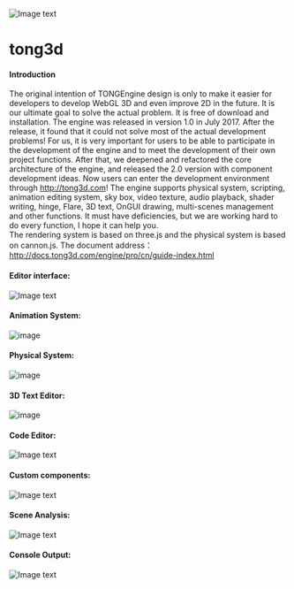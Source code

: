 ![Image text](http://p2zwa66ps.bkt.clouddn.com/logo.png)  
# tong3d
#### Introduction  
The original intention of TONGEngine design is only to make it easier for developers to develop WebGL 3D and even improve 2D in the future. It is our ultimate goal to solve the actual problem. It is free of download and installation. The engine was released in version 1.0 in July 2017. After the release, it found that it could not solve most of the actual development problems! For us, it is very important for users to be able to participate in the development of the engine and to meet the development of their own project functions. After that, we deepened and refactored the core architecture of the engine, and released the 2.0 version with component development ideas. Now users can enter the development environment through http://tong3d.com! The engine supports physical system, scripting, animation editing system, sky box, video texture, audio playback, shader writing, hinge, Flare, 3D text, OnGUI drawing, multi-scenes management and other functions. It must have deficiencies, but we are working hard to do every function, I hope it can help you.   
The rendering system is based on three.js and the physical system is based on cannon.js.
The document address：http://docs.tong3d.com/engine/pro/cn/guide-index.html  
#### Editor interface:  
![Image text](http://p2zwa66ps.bkt.clouddn.com/tong_editor.png)  
#### Animation System:  
![image](http://p3q4wq7vl.bkt.clouddn.com/aniEdi.gif)   
#### Physical System:    
![image](http://p3q4wq7vl.bkt.clouddn.com/physiAni.gif)  
#### 3D Text Editor:  
![image](http://p2zwa66ps.bkt.clouddn.com/xihuatext3d.png)  
#### Code Editor:  
![Image text](http://p2zwa66ps.bkt.clouddn.com/script.png)  
#### Custom components:  
![Image text](http://p2zwa66ps.bkt.clouddn.com/attribute.png)  
#### Scene Analysis:  
![Image text](http://p2zwa66ps.bkt.clouddn.com/profile.png)  
#### Console Output:  
![Image text](http://p2zwa66ps.bkt.clouddn.com/console.png)  